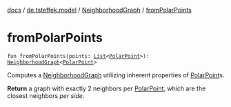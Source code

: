 [docs](../../index.md) / [de.tsteffek.model](../index.md) / [NeighborhoodGraph](index.md) / [fromPolarPoints](./from-polar-points.md)

# fromPolarPoints

`fun fromPolarPoints(points: `[`List`](https://kotlinlang.org/api/latest/jvm/stdlib/kotlin.collections/-list/index.html)`<`[`PolarPoint`](../../de.tsteffek.model.geometry/-polar-point/index.md)`>): `[`NeighborhoodGraph`](index.md)`<`[`PolarPoint`](../../de.tsteffek.model.geometry/-polar-point/index.md)`>`

Computes a [NeighborhoodGraph](index.md) utilizing inherent properties of
[PolarPoint](../../de.tsteffek.model.geometry/-polar-point/index.md)s.

**Return**
a graph with exactly 2 neighbors per [PolarPoint](../../de.tsteffek.model.geometry/-polar-point/index.md), which are
the closest neighbors *per side*.

